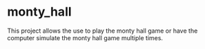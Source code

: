 # monty_hall
This project allows the use to play the monty hall game or have the computer simulate the monty hall game multiple times. 
